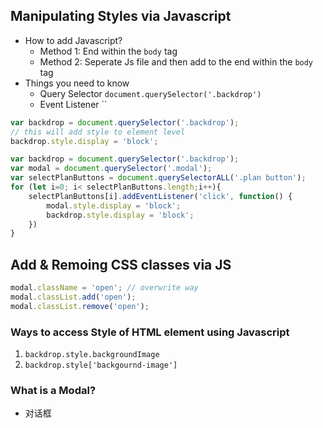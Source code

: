 ## Manipulating Styles via Javascript
- How to add Javascript?
  - Method 1: End within the `body` tag
  - Method 2: Seperate Js file and then add to the end within the `body` tag
- Things you need to know
  - Query Selector `document.querySelector('.backdrop')`
  - Event Listener ``
```javascript
var backdrop = document.querySelector('.backdrop');
// this will add style to element level
backdrop.style.display = 'block';
```
```javascript
var backdrop = document.querySelector('.backdrop');
var modal = document.querySelector('.modal');
var selectPlanButtons = document.querySelectorALL('.plan button');
for (let i=0; i< selectPlanButtons.length;i++){
    selectPlanButtons[i].addEventListener('click', function() {
        modal.style.display = 'block';
        backdrop.style.display = 'block';
    })
}
```
## Add & Remoing CSS classes via JS
```javascript
modal.className = 'open'; // overwrite way
modal.classList.add('open'); 
modal.classList.remove('open');
```

### Ways to access Style of HTML element using Javascript
1. `backdrop.style.backgroundImage`
2. `backdrop.style['backgournd-image']`

### What is a Modal?
- 对话框